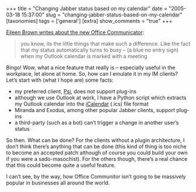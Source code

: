 +++
title = "Changing Jabber status based on my calendar"
date = "2005-03-18 15:37:00"
slug = "changing-jabber-status-based-on-my-calendar"
[taxonomies]
tags = ['general']
[extra]
show_comments = "true"
+++

[Eileen Brown writes about the new Office Communicator](http://blogs.msdn.com/Eileen_Brown/archive/2005/03/15/396059.aspx):

> you know, its the little things that make such a difference. Like the fact that my status automatically turns to busy – (a blue no entry sign) when my Outlook calendar is marked with a meeting

Bingo! Wow, what a nice feature that really is – especially useful in the workplace, let alone at home. So, how can I emulate it in my IM clients? Let’s start with (what I hope are) some facts:

- my preferred client, [Psi](http://psi.affinix.com/), does not support plug-ins
- although we use Outlook at work, I have a Python script which extracts my Outlook calendar into the [iCalendar](http://www.ietf.org/rfc/rfc2445.txt) (.ics) file format
- Miranda and Exodus, among other popular Jabber clients, support plug-ins
- a third-party (such as a bot) can’t trigger a change in another user’s status

So then. What can be done? For the clients without a plugin architecture, I don’t think there’s anything that can be done (this kind of thing is too niche to become an accepted patch although of course you could build your own if you were a sado-masochist). For the others though, there’s a real chance that this could become quite a useful feature.

I can’t see, by the way, how Office Communitor isn’t going to be massively popular in businesses all around the world.
